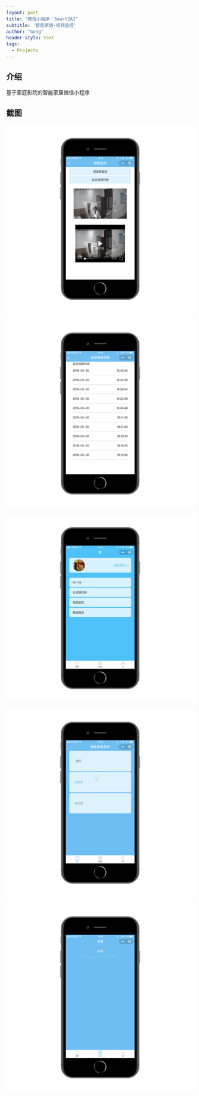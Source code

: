 ```yaml
---
layout: post
title: "微信小程序：Smart2AI"
subtitle: '智能家居-视频监控'
author: "Gong"
header-style: text
tags:
  - Projects
---
```


## 介绍
基于家庭影院的智能家居微信小程序

## 截图
![](/img/in-post/miniapp_1.jpg)

![](/img/in-post/miniapp_2.jpg)

![](/img/in-post/miniapp_3.jpg)

![](/img/in-post/miniapp_4.jpg)

![](/img/in-post/miniapp_5.jpg)

